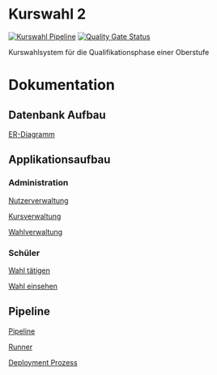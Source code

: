 # Kurswahl 2

[![Kurswahl Pipeline](https://github.com/7ubi/Kurswahl-2/actions/workflows/pipeline.yml/badge.svg)](https://github.com/7ubi/Kurswahl-2/actions/workflows/pipeline.yml) [![Quality Gate Status](https://sonarcloud.io/api/project_badges/measure?project=7ubi_Kurswahl-2&metric=alert_status)](https://sonarcloud.io/summary/new_code?id=7ubi_Kurswahl-2)

Kurswahlsystem für die Qualifikationsphase einer Oberstufe

# Dokumentation

## Datenbank Aufbau

[ER-Diagramm](https://7ubi.atlassian.net/wiki/external/NTFjZmM1MmI5N2M2NDY4Zjk0MjVkMWRlNTkwNWIzMjA)

## Applikationsaufbau

### Administration

[Nutzerverwaltung](https://7ubi.atlassian.net/wiki/external/ZjQwYWEzNzM5NmNhNDhlYTg0YzU3MWM2MzM3NGFmYjg)

[Kursverwaltung](https://7ubi.atlassian.net/wiki/external/NDAzODA5ZThjNjk0NDliYWFjZTc0YmFkMWNlYjQ1Yzk)

[Wahlverwaltung](https://7ubi.atlassian.net/wiki/external/ZWRjOTc4OGFmOWU5NGNkMmI2Njc1NTQ1NTNlOTFmNTM)

### Schüler

[Wahl tätigen](https://7ubi.atlassian.net/wiki/external/MDAxMWIxYzhiN2IyNDM4YjhlOWJiOTE2NWM5Njg1ZTI)

[Wahl einsehen](https://7ubi.atlassian.net/wiki/external/MGNmM2EzNzAyZTY5NDMwMWE0MTdmZmY5NjJhNjEzOTY)

## Pipeline

[Pipeline](https://7ubi.atlassian.net/wiki/external/MzQyMGNhMGY1NzkzNDFkZjhjOTRhOGYxNjI5MDk3MGY)

[Runner](https://7ubi.atlassian.net/wiki/external/NzU1ZjVjZDEyZjM1NGYxMWE0NTEyMDJjODVhNzA1NzY)

[Deployment Prozess](https://7ubi.atlassian.net/wiki/external/ZDk0NzkzMzZjZDI1NDY3ODllM2U5NTVlYzI2YzViYjg)